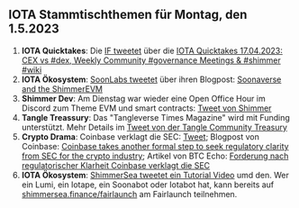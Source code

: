## IOTA Stammtischthemen für Montag, den 1.5.2023

1. **IOTA Quicktakes**: Die [IF tweetet](https://twitter.com/iota/status/1650424471000367104?s=20) über die [IOTA Quicktakes 17.04.2023: CEX vs #dex, Weekly Community #governance Meetings & #shimmer #wiki
](https://www.youtube.com/watch?v=wgfZMybWiqc&list=PLMbc46iGTB_QyqqU-QwbFsrVd9-HN55i_)
2. **IOTA Ökosystem**: [SoonLabs tweetet](https://twitter.com/soon_labs/status/1650733951907164160?s=20) über ihren Blogpost: [Soonaverse and the ShimmerEVM](https://soonlabs.medium.com/soonaverse-and-the-shimmerevm-a3abf50a5007)
3. **Shimmer Dev**: Am Dienstag war wieder eine Open Office Hour im Discord zum Theme EVM und smart contracts: [Tweet von Shimmer](https://twitter.com/shimmernet/status/1650530046652588032?s=20)
4. **Tangle Treassury**: Das "Tangleverse Times Magazine" wird mit Funding unterstützt. Mehr Details im [Tweet von der Tangle Community Treasury](https://twitter.com/TangleTreasury/status/1650553267250769942?s=20)
5. **Crypto Drama**: Coinbase verklagt die SEC: [Tweet](https://twitter.com/iampaulgrewal/status/1650655451720318976?s=20); Blogpost von Coinbase: [Coinbase takes another formal step to seek regulatory clarity from SEC for the crypto industry](https://www.coinbase.com/blog/coinbase-takes-another-formal-step-to-seek-regulatory-clarity-from-sec-for); Artikel von BTC Echo: [Forderung nach regulatorischer Klarheit Coinbase verklagt die SEC](https://www.btc-echo.de/schlagzeilen/coinbase-verklagt-die-sec-163254/)
6. **IOTA Ökosystem**: [ShimmerSea tweetet ein Tutorial Video](https://twitter.com/ShimmerSeaDEX/status/1650741427155132417?s=20) umd den. Wer ein Lumi, ein Iotape, ein Soonabot oder Iotabot hat, kann bereits auf [shimmersea.finance/fairlaunch](https://shimmersea.finance/fairlaunch) am Fairlaunch teilnehmen. 
